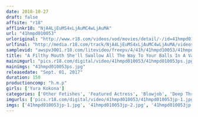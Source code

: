 ```yaml
---
date: 2018-10-27
draft: false
affsite: "r18"
afflinkr18: "NjA4LjEuMS4xLjAuMC4wLjAuMA"
url: "41hmpd010053"
urloriginal: "http://www.r18.com/videos/vod/movies/detail/-/id=41hmpd010053"
urlfinal: "http://media.r18.com/track/NjA4LjEuMS4xLjAuMC4wLjAuMA/videos/vod/movies/detail/-/id=41hmpd010053"
samplevid: "awspv3001.r18.com/litevideo/freepv/4/41h/41hmpd10053/41hmpd10053_dmb_w.mp4"
title: "A Filthy Mouth She'll Swallow All The Way To Your Balls In A Vacuum Powered Exquiste Blowjob Yura Kokona"
mainimgurl: "pics.r18.com/digital/video/41hmpd010053/41hmpd010053ps.jpg"
mainimgs: "41hmpd010053ps.jpg"
releasedate: "Sept. 01, 2017"
duration: 150
productioncomp: "h.m.p"
girls: ['Yura Kokona']
categories: ['Other Fetishes', 'Featured Actress', 'Blowjob', 'Deep Throat', 'Hi-Def']
imgurls: ['pics.r18.com/digital/video/41hmpd010053/41hmpd010053jp-1.jpg', 'pics.r18.com/digital/video/41hmpd010053/41hmpd010053jp-2.jpg', 'pics.r18.com/digital/video/41hmpd010053/41hmpd010053jp-3.jpg', 'pics.r18.com/digital/video/41hmpd010053/41hmpd010053jp-4.jpg', 'pics.r18.com/digital/video/41hmpd010053/41hmpd010053jp-5.jpg', 'pics.r18.com/digital/video/41hmpd010053/41hmpd010053jp-6.jpg', 'pics.r18.com/digital/video/41hmpd010053/41hmpd010053jp-7.jpg', 'pics.r18.com/digital/video/41hmpd010053/41hmpd010053jp-8.jpg', 'pics.r18.com/digital/video/41hmpd010053/41hmpd010053jp-9.jpg', 'pics.r18.com/digital/video/41hmpd010053/41hmpd010053jp-10.jpg', 'pics.r18.com/digital/video/41hmpd010053/41hmpd010053jp-11.jpg', 'pics.r18.com/digital/video/41hmpd010053/41hmpd010053jp-12.jpg', 'pics.r18.com/digital/video/41hmpd010053/41hmpd010053jp-13.jpg', 'pics.r18.com/digital/video/41hmpd010053/41hmpd010053jp-14.jpg', 'pics.r18.com/digital/video/41hmpd010053/41hmpd010053jp-15.jpg', 'pics.r18.com/digital/video/41hmpd010053/41hmpd010053jp-16.jpg', 'pics.r18.com/digital/video/41hmpd010053/41hmpd010053jp-17.jpg', 'pics.r18.com/digital/video/41hmpd010053/41hmpd010053jp-18.jpg', 'pics.r18.com/digital/video/41hmpd010053/41hmpd010053jp-19.jpg', 'pics.r18.com/digital/video/41hmpd010053/41hmpd010053jp-20.jpg']
imgs: ['41hmpd010053jp-1.jpg', '41hmpd010053jp-2.jpg', '41hmpd010053jp-3.jpg', '41hmpd010053jp-4.jpg', '41hmpd010053jp-5.jpg', '41hmpd010053jp-6.jpg', '41hmpd010053jp-7.jpg', '41hmpd010053jp-8.jpg', '41hmpd010053jp-9.jpg', '41hmpd010053jp-10.jpg', '41hmpd010053jp-11.jpg', '41hmpd010053jp-12.jpg', '41hmpd010053jp-13.jpg', '41hmpd010053jp-14.jpg', '41hmpd010053jp-15.jpg', '41hmpd010053jp-16.jpg', '41hmpd010053jp-17.jpg', '41hmpd010053jp-18.jpg', '41hmpd010053jp-19.jpg', '41hmpd010053jp-20.jpg']
---
```

